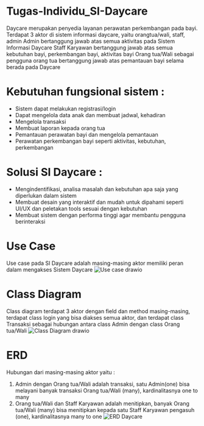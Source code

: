 # Tugas-Individu_SI-Daycare
Daycare merupakan penyedia layanan perawatan perkembangan pada bayi. Terdapat 3 aktor di sistem informasi daycare, yaitu orangtua/wali, staff, admin
Admin bertanggung jawab atas semua aktivitas pada Sistem Informasi Daycare
Staff Karyawan bertanggung jawab atas semua kebutuhan bayi, perkembangan bayi, aktivitas bayi
Orang tua/Wali sebagai pengguna orang tua bertanggung jawab atas pemantauan bayi selama berada pada Daycare
# Kebutuhan fungsional sistem :
- Sistem dapat melakukan registrasi/login
- Dapat mengelola data anak dan membuat jadwal, kehadiran
- Mengelola transaksi
- Membuat laporan kepada orang tua
- Pemantauan perawatan bayi dan mengelola pemantauan
- Perawatan perkembangan bayi seperti aktivitas, kebutuhan, perkembangan

# Solusi SI Daycare :
- Mengindentifikasi, analisa masalah dan kebutuhan apa saja yang diperlukan dalam sistem
- Membuat desain yang interaktif dan mudah untuk dipahami seperti UI/UX dan peletakan tools sesuai dengan kebutuhan
- Membuat sistem dengan performa tinggi agar membantu pengguna berinteraksi  

# Use Case
Use case pada SI Daycare adalah masing-masing aktor memiliki peran dalam mengakses Sistem Daycare
![Use case drawio](https://github.com/NadiyahQasamah/Tugas-Individu_SI-Daycare/assets/145907307/d0397495-4e9d-456d-b7ea-c531375054b6)

# Class Diagram
Class diagram terdapat 3 aktor dengan field dan method masing-masing, terdapat class login yang bisa diakses semua aktor, dan terdapat class Transaksi sebagai hubungan antara class Admin dengan class Orang tua/Wali
![Class Diagram drawio](https://github.com/NadiyahQasamah/Tugas-Individu_SI-Daycare/assets/145907307/b1534930-00d7-4b8e-bf17-c25b45d670c1)

# ERD
Hubungan dari masing-masing aktor yaitu :
1. Admin dengan Orang tua/Wali adalah transaksi, satu Admin(one) bisa melayani banyak transaksi Orang tua/Wali (many), kardinalitasnya one to many
2. Orang tua/Wali dan Staff Karyawan adalah menitipkan, banyak Orang tua/Wali (many) bisa menitipkan kepada satu Staff Karyawan pengasuh (one), kardinalitasnya many to one
![ERD Daycare](https://github.com/NadiyahQasamah/Tugas-Individu_SI-Daycare/assets/145907307/7527b204-843a-4161-91d6-84db5be8f14a)
